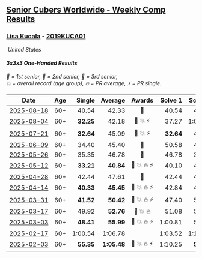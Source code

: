 <style>table {white-space: nowrap;}</style>
<link rel="stylesheet" type="text/css" href="/scw-comp/css/flags.css" />

## [Senior Cubers Worldwide - Weekly Comp Results](/scw-comp/results/)
### [Lisa Kucala](README.md) - [2019KUCA01](https://www.worldcubeassociation.org/persons/2019KUCA01?event=333oh)

<i class="flag flag-US" />&nbsp;United States

#### 3x3x3 One-Handed Results

<span style="white-space: nowrap;">🥇 = 1st senior</span>, <span style="white-space: nowrap;">🥈 = 2nd senior</span>, <span style="white-space: nowrap;">🥉 = 3rd senior</span>, <span style="white-space: nowrap;">💥 = overall record (age group)</span>, <span style="white-space: nowrap;">🔥 = PR average</span>, <span style="white-space: nowrap;">⚡ = PR single</span>.

| Date | Age | Single | Average | Awards | Solve 1 | Solve 2 | Solve 3 | Solve 4 | Solve 5 | Video |
| :--: | :--: | --: | --: | :--: | --: | --: | --: | --: | --: | :-- |
| [2025-08-18](../../results/2025-08-18/333oh.md) | 60+ | 40.54 | 42.33 | 🥉 | 40.54 | 42.58 | 42.54 | 43.30 | 41.86 | [Desktop](https://www.facebook.com/events/4098227200495459/permalink/4112086445776201) / [Mobile](https://m.facebook.com/events/4098227200495459?view=permalink&id=4112086445776201) |
| [2025-08-04](../../results/2025-08-04/333oh.md) | 60+ | **32.25** | 42.18 | 🥉 💥 ⚡ | 37.27 | 1:01.03 | 45.51 | **32.25** | 43.76 | [Desktop](https://www.facebook.com/events/1901314967391999/permalink/1912384119618417) / [Mobile](https://m.facebook.com/events/1901314967391999?view=permalink&id=1912384119618417) |
| [2025-07-21](../../results/2025-07-21/333oh.md) | 60+ | **32.64** | 45.09 | 🥉 💥 ⚡ | **32.64** | 45.97 | 49.67 | 53.68 | 39.62 | [Desktop](https://www.facebook.com/events/1261538608778309/permalink/1266895421575961) / [Mobile](https://m.facebook.com/events/1261538608778309?view=permalink&id=1266895421575961) |
| [2025-06-09](../../results/2025-06-09/333oh.md) | 60+ | 34.40 | 45.40 | 🥈 | 50.58 | 42.44 | 49.08 | 44.69 | 34.40 | [Desktop](https://www.facebook.com/events/947256517415436/permalink/955342689940152) / [Mobile](https://m.facebook.com/events/947256517415436?view=permalink&id=955342689940152) |
| [2025-05-26](../../results/2025-05-26/333oh.md) | 60+ | 35.35 | 46.78 | 🥈 | 46.78 | 35.35 | 46.89 | 50.84 | 46.68 | [Desktop](https://www.facebook.com/events/2135590763616965/permalink/2146578769184831) / [Mobile](https://m.facebook.com/events/2135590763616965?view=permalink&id=2146578769184831) |
| [2025-05-12](../../results/2025-05-12/333oh.md) | 60+ | **33.21** | **40.84** | 🥈 💥 🔥 ⚡ | 40.10 | 42.92 | **33.21** | 39.51 | 1:10.70 | [Desktop](https://www.facebook.com/events/1716950522530027/permalink/1723959008495845) / [Mobile](https://m.facebook.com/events/1716950522530027?view=permalink&id=1723959008495845) |
| [2025-04-28](../../results/2025-04-28/333oh.md) | 60+ | 42.44 | 47.61 | 🥈 | 42.44 | 45.67 | 53.55 | 45.96 | 51.19 | [Desktop](https://www.facebook.com/events/1398919087967450/permalink/1406832233842802) / [Mobile](https://m.facebook.com/events/1398919087967450?view=permalink&id=1406832233842802) |
| [2025-04-14](../../results/2025-04-14/333oh.md) | 60+ | **40.33** | **45.45** | 🥈 💥 🔥 ⚡ | 42.84 | 46.69 | **40.33** | 46.83 | 48.36 | [Desktop](https://www.facebook.com/events/686757560572325/permalink/696687009579380) / [Mobile](https://m.facebook.com/events/686757560572325?view=permalink&id=696687009579380) |
| [2025-03-31](../../results/2025-03-31/333oh.md) | 60+ | **41.52** | **50.42** | 🥈 💥 🔥 ⚡ | 47.40 | 53.01 | **41.52** | 1:01.27 | 50.86 | [Desktop](https://www.facebook.com/events/952001183807395/permalink/962291929444987) / [Mobile](https://m.facebook.com/events/952001183807395?view=permalink&id=962291929444987) |
| [2025-03-17](../../results/2025-03-17/333oh.md) | 60+ | 49.92 | **52.76** | 🥈 💥 🔥 | 51.08 | 57.27 | 49.92 | DNS | DNS | [Desktop](https://www.facebook.com/events/4062322140668303/permalink/4076124949288022) / [Mobile](https://m.facebook.com/events/4062322140668303?view=permalink&id=4076124949288022) |
| [2025-03-03](../../results/2025-03-03/333oh.md) | 60+ | **48.41** | **55.99** | 🥉 💥 🔥 ⚡ | 1:00.81 | 58.75 | **48.41** | DNS | DNS | [Desktop](https://www.facebook.com/events/1685594042052171/permalink/1694350531176522) / [Mobile](https://m.facebook.com/events/1685594042052171?view=permalink&id=1694350531176522) |
| [2025-02-17](../../results/2025-02-17/333oh.md) | 60+ | 1:00.54 | 1:06.78 |  | 1:03.52 | 1:16.29 | 1:00.54 | DNS | DNS | [Desktop](https://www.facebook.com/events/1147070173669130/permalink/1155677646141716) / [Mobile](https://m.facebook.com/events/1147070173669130?view=permalink&id=1155677646141716) |
| [2025-02-03](../../results/2025-02-03/333oh.md) | 60+ | **55.35** | **1:05.48** | 🥉 💥 🔥 ⚡ | 1:10.25 | **55.35** | 1:10.84 | DNS | DNS | [Desktop](https://www.facebook.com/events/595481126781396/permalink/606073822388793) / [Mobile](https://m.facebook.com/events/595481126781396?view=permalink&id=606073822388793) |


<!-- Global site tag (gtag.js) - Google Analytics -->
<script async src="https://www.googletagmanager.com/gtag/js?id=UA-86348435-3"></script>
<script>window.dataLayer = window.dataLayer || []; function gtag() {dataLayer.push(arguments);} gtag('js', new Date()); gtag('config', 'UA-86348435-3');</script>
